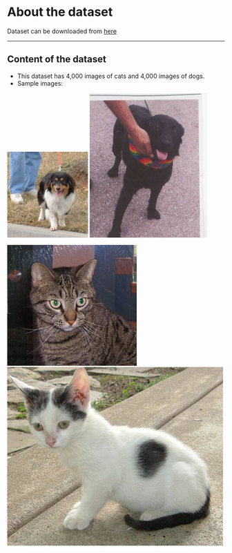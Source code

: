 # About the dataset
Dataset can be downloaded from [here](https://www.kaggle.com/chetankv/dogs-cats-images)

---
## Content of the dataset
- This dataset has 4,000 images of cats and 4,000 images of dogs.
- Sample images:
  
 ![dog](training_set/dogs/dog.2.jpg)
 ![dog](training_set/dogs/dog.17.jpg)

 ![cat](training_set/cats/cat.1.jpg)
 ![cat](training_set/cats/cat.3.jpg)
